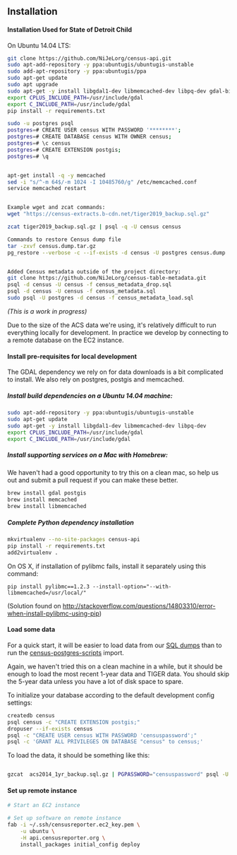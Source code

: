 ## Installation

#### Installation Used for State of Detroit Child
On Ubuntu 14.04 LTS:

```bash
git clone https://github.com/NiJeLorg/census-api.git
sudo apt-add-repository -y ppa:ubuntugis/ubuntugis-unstable
sudo add-apt-repository -y ppa:ubuntugis/ppa
sudo apt-get update
sudo apt upgrade
sudo apt-get -y install libgdal1-dev libmemcached-dev libpq-dev gdal-bin python-gdal python3-gdal python-pip python-dev postgresql postgresql-contrib postgresql-9.5-postgis-scripts
export CPLUS_INCLUDE_PATH=/usr/include/gdal
export C_INCLUDE_PATH=/usr/include/gdal
pip install -r requirements.txt

sudo -u postgres psql
postgres=# CREATE USER census WITH PASSWORD '********';
postgres=# CREATE DATABASE census WITH OWNER census;
postgres=# \c census
postgres=# CREATE EXTENSION postgis;
postgres=# \q


apt-get install -q -y memcached
sed -i "s/^-m 64$/-m 1024 -I 10485760/g" /etc/memcached.conf
service memcached restart


Example wget and zcat commands:
wget "https://census-extracts.b-cdn.net/tiger2019_backup.sql.gz"

zcat tiger2019_backup.sql.gz | psql -q -U census census

Commands to restore Census dump file
tar -zxvf census.dump.tar.gz
pg_restore --verbose -c --if-exists -d census -U postgres census.dump


Added Census metadata outside of the project directory:
git clone https://github.com/NiJeLorg/census-table-metadata.git
psql -d census -U census -f census_metadata_drop.sql
psql -d census -U census -f census_metadata.sql
sudo psql -U postgres -d census -f census_metadata_load.sql


```



*(This is a work in progress)*

Due to the size of the ACS data we're using, it's relatively difficult to run everything locally for development. In practice we develop by connecting to a remote database on the EC2 instance.

#### Install pre-requisites for local development

The GDAL dependency we rely on for data downloads is a bit complicated to install. We also rely on postgres, postgis and memcached.

##### Install build dependencies on a Ubuntu 14.04 machine:

```bash
sudo apt-add-repository -y ppa:ubuntugis/ubuntugis-unstable
sudo apt-get update
sudo apt-get -y install libgdal1-dev libmemcached-dev libpq-dev
export CPLUS_INCLUDE_PATH=/usr/include/gdal
export C_INCLUDE_PATH=/usr/include/gdal
```

##### Install supporting services on a Mac with Homebrew:

We haven't had a good opportunity to try this on a clean mac, so help us out and submit a pull request if you can make these better.

```bash
brew install gdal postgis
brew install memcached
brew install libmemcached
```

##### Complete Python dependency installation

```bash
mkvirtualenv --no-site-packages census-api
pip install -r requirements.txt
add2virtualenv .
```

On OS X, if installation of pylibmc fails, install it separately using this command:

    pip install pylibmc==1.2.3 --install-option="--with-libmemcached=/usr/local/"

(Solution found on http://stackoverflow.com/questions/14803310/error-when-install-pylibmc-using-pip)

#### Load some data

For a quick start, it will be easier to load data from our [SQL dumps](http://censusreporter.tumblr.com/post/73727555158/easier-access-to-acs-data) than to run the [census-postgres-scripts](https://github.com/censusreporter/census-postgres-scripts) import. 

Again, we haven't tried this on a clean machine in a while, but it should be enough to load the most recent 1-year data and TIGER data. You should skip the 5-year data unless you have a lot of disk space to spare.

To initialize your database according to the default development config settings:

```bash
createdb census
psql census -c "CREATE EXTENSION postgis;"
dropuser --if-exists census
psql -c "CREATE USER census WITH PASSWORD 'censuspassword';"
psql -c 'GRANT ALL PRIVILEGES ON DATABASE "census" to census;'
```

To load the data, it should be something like this:

```bash

gzcat  acs2014_1yr_backup.sql.gz | PGPASSWORD="censuspassword" psql -U census census
```

#### Set up remote instance

```bash
# Start an EC2 instance

# Set up software on remote instance
fab -i ~/.ssh/censusreporter.ec2_key.pem \
    -u ubuntu \
    -H api.censusreporter.org \
    install_packages initial_config deploy
```
